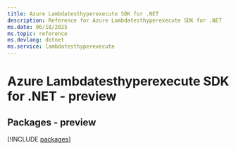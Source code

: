 ```yaml
---
title: Azure Lambdatesthyperexecute SDK for .NET
description: Reference for Azure Lambdatesthyperexecute SDK for .NET
ms.date: 06/18/2025
ms.topic: reference
ms.devlang: dotnet
ms.service: lambdatesthyperexecute
---
```

# Azure Lambdatesthyperexecute SDK for .NET - preview
## Packages - preview
[!INCLUDE [packages](lambdatesthyperexecute-index.md)]